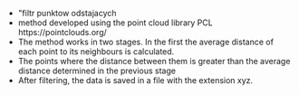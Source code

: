 <ul>
  <li>"filtr punktow odstajacych</li>
  <li>method developed using the point cloud library PCL https://pointclouds.org/</li>
  <li>The method works in two stages. In the first the average distance of each point to its neighbours is calculated.</li>
  <li>The points where the distance between them is greater than the average distance determined in the previous stage</li>
  <li>After filtering, the data is saved in a file with the extension xyz.</li>
</ul>
